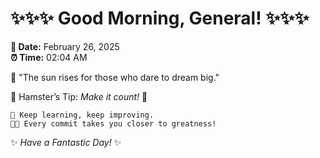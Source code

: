 # ✨✨✨ Good Morning, General! ✨✨✨

**📅 Date:** February 26, 2025  
**⏰ Time:** 02:04 AM  

🌅 "The sun rises for those who dare to dream big."  

🐹 Hamster’s Tip: _Make it count!_ 💪  

```
🚀 Keep learning, keep improving.  
🧑‍💻 Every commit takes you closer to greatness!  
```

✨ *Have a Fantastic Day!* ✨  
